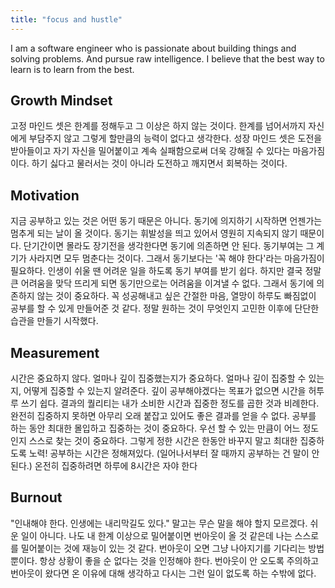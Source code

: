 ```yaml
---
title: "focus and hustle"
---
```


I am a software engineer who is passionate about building things and solving problems.
And pursue raw intelligence. I believe that the best way to learn is to learn from the best.

## Growth Mindset

고정 마인드 셋은 한계를 정해두고 그 이상은 하지 않는 것이다.
한계를 넘어서까지 자신에게 부담주지 않고 그렇게 할만큼의 능력이 없다고 생각한다.
성장 마인드 셋은 도전을 받아들이고 자기 자신을 밀어붙이고 계속 실패함으로써 더욱 강해질 수 있다는 마음가짐이다.
하기 싫다고 물러서는 것이 아니라 도전하고 깨지면서 회복하는 것이다.

## Motivation

지금 공부하고 있는 것은 어떤 동기 때문은 아니다.
동기에 의지하기 시작하면 언젠가는 멈추게 되는 날이 올 것이다.
동기는 휘발성을 띄고 있어서 영원히 지속되지 않기 때문이다.
단기간이면 몰라도 장기전을 생각한다면 동기에 의존하면 안 된다.
동기부여는 그 계기가 사라지면 모두 멈춘다는 것이다.
그래서 동기보다는 '꼭 해야 한다'라는 마음가짐이 필요하다.
인생이 쉬울 땐 어려운 일을 하도록 동기 부여를 받기 쉽다.
하지만 결국 정말 큰 어려움을 맞닥 뜨리게 되면 동기만으로는 어려움을 이겨낼 수 없다.
그래서 동기에 의존하지 않는 것이 중요하다.
꼭 성공해내고 싶은 간절한 마음, 열망이 하루도 빠짐없이 공부를 할 수 있게 만들어준 것 같다.
정말 원하는 것이 무엇인지 고민한 이후에 단단한 습관을 만들기 시작했다.

## Measurement

시간은 중요하지 않다. 얼마나 깊이 집중했는지가 중요하다.
얼마나 깊이 집중할 수 있는지, 어떻게 집중할 수 있는지 알려준다.
깊이 공부해야겠다는 목표가 없으면 시간을 허투루 쓰기 쉽다.
결과의 퀄리티는 내가 소비한 시간과 집중한 정도를 곱한 것과 비례한다.
완전히 집중하지 못하면 아무리 오래 붙잡고 있어도 좋은 결과를 얻을 수 없다.
공부를 하는 동안 최대한 몰입하고 집중하는 것이 중요하다.
우선 할 수 있는 만큼이 어느 정도인지 스스로 찾는 것이 중요하다.
그렇게 정한 시간은 한동안 바꾸지 말고 최대한 집중하도록 노력!
공부하는 시간은 정해져있다. (일어나서부터 잘 때까지 공부하는 건 말이 안 된다.)
온전히 집중하려면 하루에 8시간은 자야 한다

## Burnout

"인내해야 한다. 인생에는 내리막길도 있다." 말고는 무슨 말을 해야 할지 모르겠다.
쉬운 일이 아니다.
나도 내 한계 이상으로 밀어붙이면 번아웃이 올 것 같은데 나는 스스로를 밀어붙이는 것에 재능이 있는 것 같다.
번아웃이 오면 그냥 나아지기를 기다리는 방법 뿐이다.
항상 상황이 좋을 순 없다는 것을 인정해야 한다.
번아웃이 안 오도록 주의하고 번아웃이 왔다면 온 이유에 대해 생각하고 다시는 그런 일이 없도록 하는 수밖에 없다.